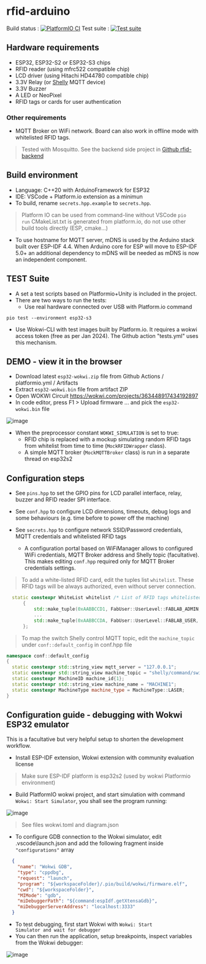 # rfid-arduino

Build status : [![PlatformIO CI](https://github.com/fablab-bergamo/rfid-arduino/actions/workflows/platformio.yml/badge.svg)](https://github.com/fablab-bergamo/rfid-arduino/actions/workflows/platformio.yml)
Test suite : [![Test suite](https://github.com/PBrunot/rfid-arduino-copy/actions/workflows/tests.yml/badge.svg)](https://github.com/PBrunot/rfid-arduino-copy/actions/workflows/tests.yml)

## Hardware requirements

- ESP32, ESP32-S2 or ESP32-S3 chips
- RFID reader (using mfrc522 compatible chip)
- LCD driver (using Hitachi HD44780 compatible chip)
- 3.3V Relay (or [Shelly](https://www.shellyitalia.com/shelly-plus-1-mini-gen3/) MQTT device)
- 3.3V Buzzer
- A LED or NeoPixel
- RFID tags or cards for user authentication

### Other requirements

- MQTT Broker on WiFi network. Board can also work in offline mode with whitelisted RFID tags.

> Tested with Mosquitto. See the backend side project in [Github rfid-backend](https://github.com/fablab-bergamo/rfid-backend)

## Build environment

- Language: C++20 with ArduinoFramework for ESP32
- IDE: VSCode + Platform.io extension as a minimun
- To build, rename <code>secrets.hpp.example</code> to <code>secrets.hpp</code>.

> Platform IO can be used from command-line without VSCode <code>pio run</code>
> CMakeList.txt is generated from platform.io, do not use other build tools directly (ESP, cmake...)

- To use hostname for MQTT server, mDNS is used by the Arduino stack built over ESP-IDF 4.4. When Arduino core for ESP will move to ESP-IDF 5.0+ an additional dependency to mDNS will be needed as mDNS is now an independent component.

## TEST Suite

- A set a test scripts based on Platformio+Unity is included in the project.
- There are two ways to run the tests:
  -  Use real hardware connected over USB with Platform.io command

```shell
pio test --environment esp32-s3
```
  - Use Wokwi-CLI with test images built by Platform.io. It requires a wokwi access token (free as per Jan 2024). The Github action "tests.yml" uses this mechanism.

## DEMO - view it in the browser

- Download latest <code>esp32-wokwi.zip</code> file from Github Actions / platformio.yml / Artifacts
- Extract <code>esp32-wokwi.bin</code> file from artifact ZIP
- Open WOKWI Circuit https://wokwi.com/projects/363448917434192897
- In code editor, press F1 > Upload firmware ... and pick the <code>esp32-wokwi.bin</code> file

![image](https://github.com/fablab-bergamo/rfid-arduino/assets/6236243/5c41092e-f8bf-451a-95ec-8dc6d7e07824)

- When the preprocessor constant <code>WOKWI_SIMULATION</code> is set to true:
  - RFID chip is replaced with a mockup simulating random RFID tags from whitelist from time to time (<code>MockRFIDWrapper</code> class).
  - A simple MQTT broker (<code>MockMQTTBroker</code> class) is run in a separate thread on esp32s2

## Configuration steps

- See <code>pins.hpp</code> to set the GPIO pins for LCD parallel interface, relay, buzzer and RFID reader SPI interface.
- See <code>conf.hpp</code> to configure LCD dimensions, timeouts, debug logs and some behaviours (e.g. time before to power off the machine)
- See <code>secrets.hpp</code> to configure network SSID/Password credentials, MQTT credentials and whitelisted RFID tags
  
  - A configuration portal based on WiFiManager allows to configured WiFi credentials, MQTT Broker address and Shelly topic (facultative). This makes editing <code>conf.hpp</code> required only for MQTT Broker credentials settings.

> To add a white-listed RFID card, edit the tuples list <code>whitelist</code>. These RFID tags will be always authorized, even without server connection.

```c++
  static constexpr WhiteList whitelist /* List of RFID tags whitelisted, regardless of connection */
      {
          std::make_tuple(0xAABBCCD1, FabUser::UserLevel::FABLAB_ADMIN, "ABCDEFG"),
          ...
          std::make_tuple(0xAABBCCDA, FabUser::UserLevel::FABLAB_USER, "USER1")
      };
```

> To map the switch Shelly control MQTT topic, edit the <code>machine_topic</code> under <code>conf::default_config</code> in conf.hpp file

```c++
namespace conf::default_config
{
  static constexpr std::string_view mqtt_server = "127.0.0.1";
  static constexpr std::string_view machine_topic = "shelly/command/switch:0"; // Set to empty to disable Shelly integration
  static constexpr MachineID machine_id{1};
  static constexpr std::string_view machine_name = "MACHINE1";
  static constexpr MachineType machine_type = MachineType::LASER;
}
```

## Configuration guide - debugging with Wokwi ESP32 emulator

This is a facultative but very helpful setup to shorten the development workflow.

- Install ESP-IDF extension, Wokwi extension with community evaluation license

> Make sure ESP-IDF platform is esp32s2 (used by wokwi Platformio environment)

- Build PlatformIO wokwi project, and start simulation with command <code>Wokwi: Start Simulator</code>, you shall see the program running:

![image](https://github.com/fablab-bergamo/rfid-arduino/assets/6236243/dfdf33e3-74ac-4246-9c92-4631e0009034)

> See files wokwi.toml and diagram.json

- To configure GDB connection to the Wokwi simulator, edit .vscode\launch.json and add the following fragment inside <code>"configurations"</code> array

```json
  {
    "name": "Wokwi GDB",
    "type": "cppdbg",
    "request": "launch",
    "program": "${workspaceFolder}/.pio/build/wokwi/firmware.elf",
    "cwd": "${workspaceFolder}",
    "MIMode": "gdb",
    "miDebuggerPath": "${command:espIdf.getXtensaGdb}",
    "miDebuggerServerAddress": "localhost:3333"
  }
```

- To test debugging, first start Wokwi with <code>Wokwi: Start Simulator and wait for debugger</code>
- You can then run the application, setup breakpoints, inspect variables from the Wokwi debugger:

![image](https://github.com/fablab-bergamo/rfid-arduino/assets/6236243/55f926b5-eec8-49d9-b217-628e07f7e3b8)
